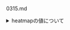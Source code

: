 0315.md



<details><summary>heatmapの値について</summary>

'''Python

print("mean_coefs.shape", mean_coefs.shape)
print("mean_coefs",mean_coefs)
# 列の値を足し合わせる
summed_values = np.sum(mean_coefs, axis=1)
print("summed_values",summed_values)
print("summed_values.shape",summed_values.shape)

'''

<img width="667" alt="スクリーンショット 2024-03-11 10 44 40" src="https://github.com/am-da/mTRF/assets/112613519/eb7c0631-37c7-47d5-ae5d-ee3b5a27cc55">

</details>

